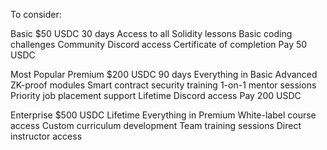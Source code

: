 To consider:

Basic
$50 USDC
30 days
Access to all Solidity lessons
Basic coding challenges
Community Discord access
Certificate of completion
Pay 50 USDC


Most Popular
Premium
$200 USDC
90 days
Everything in Basic
Advanced ZK-proof modules
Smart contract security training
1-on-1 mentor sessions
Priority job placement support
Lifetime Discord access
Pay 200 USDC


Enterprise
$500 USDC
Lifetime
Everything in Premium
White-label course access
Custom curriculum development
Team training sessions
Direct instructor access